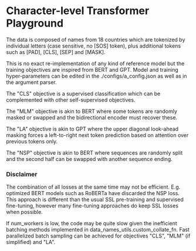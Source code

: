 # Character-level Transformer Playground

The data is composed of names from 18 countries which are tokenized by individual letters (case sensitive, no [SOS] token), plus additional tokens such as [PAD], [CLS], [SEP] and [MASK].

This is no exact re-implementation of any kind of reference model but the training objectives are inspired from BERT and GPT. Model and training hyper-parameters can be edited in the ./configs/a_config.json as well as in the argument parser.

The "CLS" objective is a supervised classification which can be complemented with other self-supervised objectives.

The "MLM" objective is akin to BERT where some tokens are randomly masked or swapped and the bidirectional encoder must recover these.

The "LA" objective is akin to GPT where the upper diagonal look-ahead masking forces a left-to-right next token prediction based on attention over previous tokens only.

The "NSP" objective is akin to BERT where sequences are randomly split and the second half can be swapped with another sequence ending.


### Disclaimer

The combination of all losses at the same time may not be efficient. E.g. optimized BERT models such as RoBERTa have discarded the NSP loss. This approach is different than the usual SSL pre-training and supervised fine-tuning, however many fine-tuning approaches do keep SSL losses when possible.

If num_workers is low, the code may be quite slow given the inefficient batching methods implemented in data_names_utils.custom_collate_fn. Fast parallelized batch sampling can be achieved for objectives "CLS", "MLM" (if simplified) and "LA".
